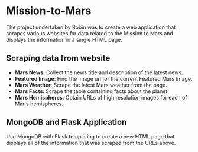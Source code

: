 # Mission-to-Mars
The project undertaken by Robin was to create a web application that scrapes various websites for data related to the Mission to Mars and displays the information in a single HTML page.

## Scraping data from website
- **Mars News**: Collect the news title and description of the latest news.
- **Featured Image**: Find the image url for the current Featured Mars Image.
- **Mars Weather**: Scrape the latest Mars weather from the page.
- **Mars Facts**: Scrape the table containing facts about the planet.
- **Mars Hemispheres**: Obtain URLs of high resolution images for each of Mar's hemispheres.

## MongoDB and Flask Application
Use MongoDB with Flask templating to create a new HTML page that displays all of the information that was scraped from the URLs above.
